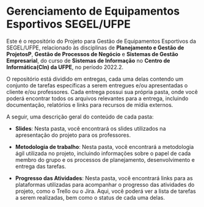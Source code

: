 # Gerenciamento de Equipamentos Esportivos SEGEL/UFPE

Este é o repositório do Projeto para Gestão de Equipamentos Esportivos da SEGEL/UFPE, relacionado às disciplinas de **Planejamento e Gestão de ProjetosP**, **Gestão de Processos de Negócio** e **Sistemas de Gestão Empresarial**, do curso de **Sistemas de Informação** no **Centro de Informática(CIn) da UFPE**, no período 2022.2.

O repositório está dividido em entregas, cada uma delas contendo um conjunto de tarefas específicas a serem entregues e/ou apresentadas o cliente e/ou professores. Cada entrega possui sua própria pasta, onde você poderá encontrar todos os arquivos relevantes para a entrega, incluindo documentação, relatórios e links para recursos de mídia externos.

A seguir, uma descrição geral do conteúdo de cada pasta:

- **Slides**: Nesta pasta, você encontrará os slides utilizados na apresentação do projeto para os professores.

- **Metodologia de trabalho**: Nesta pasta, você encontrará a metodologia ágil utilizada no projeto, incluindo informações sobre o papel de cada membro do grupo e os processos de planejamento, desenvolvimento e entrega das tarefas.

- **Progresso das Atividades**: Nesta pasta, você encontrará links para as plataformas utilizadas para acompanhar o progresso das atividades do projeto, como o Trello ou o Jira. Aqui, você poderá ver a lista de tarefas a serem realizadas, bem como o status de cada uma delas.
